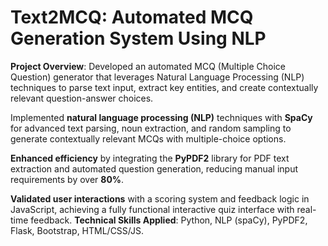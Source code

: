 # Text2MCQ: Automated MCQ Generation System Using NLP

**Project Overview**: Developed an automated MCQ (Multiple Choice Question) generator that leverages Natural Language Processing (NLP) techniques to parse text input, extract key entities, and create contextually relevant question-answer choices.

Implemented **natural language processing (NLP)** techniques with **SpaCy** for advanced text parsing, noun extraction, and random sampling to generate contextually relevant MCQs with multiple-choice options.

**Enhanced efficiency** by integrating the **PyPDF2** library for PDF text extraction and automated question generation, reducing manual input requirements by over **80%**.

**Validated user interactions** with a scoring system and feedback logic in JavaScript, achieving a fully functional interactive quiz interface with real-time feedback.
**Technical Skills Applied**: Python, NLP (spaCy), PyPDF2, Flask, Bootstrap, HTML/CSS/JS.


